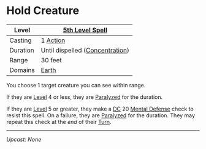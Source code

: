 # Hold Creature

| Level    | [5th Level Spell](5th%20Level%20Spells.md)                            |
| -------- | --------------------------------------------------------------------- |
| Casting  | 1 [Action](../../../../Game%20Procedures/Core%20Procedures/Action.md) |
| Duration | Until dispelled ([Concentration](../../Concentration.md))             |
| Range    | 30 feet                                                               |
| Domains  | [Earth](../../Spell%20Domains/Earth.md)                               |

You choose 1 target creature you can see within range.

If they are [Level](../../../../Player%20Characters/Derived%20Statistics/Level.md) 4 or less, they are [Paralyzed](../../../../Game%20Procedures/Conditions/Paralyzed.md) for the duration.

If they are [Level](../../../../Player%20Characters/Derived%20Statistics/Level.md) 5 or greater, they make a [DC](../../../../Game%20Procedures/Core%20Procedures/DC.md) 20 [Mental Defense](../../../../Player%20Characters/Derived%20Statistics/Mental%20Defense.md) check to resist this spell. On a failure, they are [Paralyzed](../../../../Game%20Procedures/Conditions/Paralyzed.md) for the duration. They may repeat this check at the *end* of their [Turn](../../../../Game%20Procedures/Core%20Procedures/Turn.md).

---
*Upcast: None*
